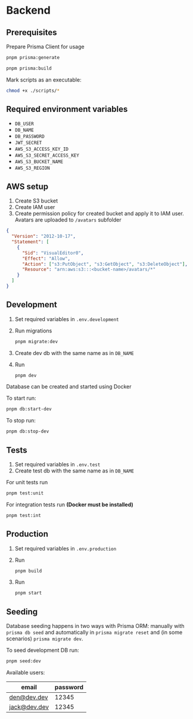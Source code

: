 # Backend

## Prerequisites

Prepare Prisma Client for usage

```sh
pnpm prisma:generate
```

```sh
pnpm prisma:build
```

Mark scripts as an executable:

```sh
chmod +x ./scripts/*
```

## Required environment variables

- `DB_USER`
- `DB_NAME`
- `DB_PASSWORD`
- `JWT_SECRET`
- `AWS_S3_ACCESS_KEY_ID`
- `AWS_S3_SECRET_ACCESS_KEY`
- `AWS_S3_BUCKET_NAME`
- `AWS_S3_REGION`

## AWS setup

1. Create S3 bucket
2. Create IAM user
3. Create permission policy for created bucket and apply it to IAM user. Avatars
   are uploaded to `/avatars` subfolder

```json
{
  "Version": "2012-10-17",
  "Statement": [
    {
      "Sid": "VisualEditor0",
      "Effect": "Allow",
      "Action": ["s3:PutObject", "s3:GetObject", "s3:DeleteObject"],
      "Resource": "arn:aws:s3:::<bucket-name>/avatars/*"
    }
  ]
}
```

## Development

1. Set required variables in `.env.development`
2. Run migrations

   ```sh
   pnpm migrate:dev
   ```

3. Create dev db with the same name as in `DB_NAME`
4. Run

   ```sh
   pnpm dev
   ```

Database can be created and started using Docker

To start run:

```sh
pnpm db:start-dev
```

To stop run:

```sh
pnpm db:stop-dev
```

## Tests

1. Set required variables in `.env.test`
2. Create test db with the same name as in `DB_NAME`

For unit tests run

```sh
pnpm test:unit
```

For integration tests run **(Docker must be installed)**

```sh
pnpm test:int
```

## Production

1. Set required variables in `.env.production`
2. Run

   ```sh
   pnpm build
   ```

3. Run

   ```sh
   pnpm start
   ```

## Seeding

Database seeding happens in two ways with Prisma ORM: manually with `prisma db
seed` and automatically in `prisma migrate reset` and (in some scenarios) `prisma
migrate dev`.

To seed development DB run:

```sh
pnpm seed:dev
```

Available users:

| email          | password |
| -------------- | -------- |
| <den@dev.dev>  | 12345    |
| <jack@dev.dev> | 12345    |
